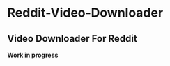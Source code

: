 # Reddit-Video-Downloader
Video Downloader For Reddit
---------------------------
**Work in progress**
